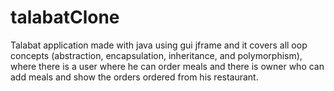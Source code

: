 # talabatClone
Talabat application made with java using gui jframe and it covers all oop concepts (abstraction, encapsulation, inheritance, and polymorphism), where there is a user where he can order meals and there is owner who can add meals and show the orders ordered from his restaurant.

